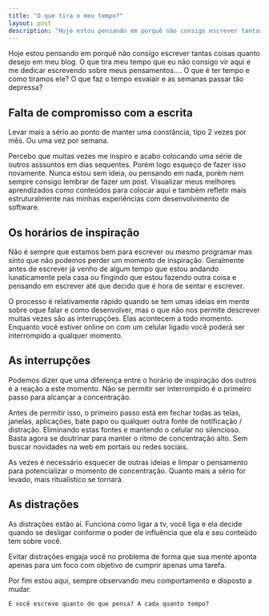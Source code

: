 ```yaml
---
title: "O que tira o meu tempo?"
layout: post
description: "Hoje estou pensando em porquê não consigo escrever tantas coisas quanto desejo em meu blog. O que tira meu tempo que eu não consigo vir aqui e me dedicar esc..."
---
```

Hoje estou pensando em porquê não consigo escrever tantas coisas quanto desejo em meu blog. O que tira meu tempo que eu não consigo vir aqui e me dedicar escrevendo sobre meus pensamentos....
O que é ter tempo e como tiramos ele? O que faz o tempo esvaiair e as semanas passar tão depressa?

## Falta de compromisso com a escrita

Levar mais a sério ao ponto de manter uma constância, tipo 2 vezes por mês. Ou uma vez por semana.

Percebo que muitas vezes me inspiro e acabo colocando uma série de outros asssuntos em dias sequentes. Porém logo esqueço de fazer isso novamente. Nunca estou sem ideia, ou pensando em nada, porém nem sempre consigo lembrar de fazer um post. Visualizar meus melhores aprendizados como conteúdos para colocar aqui e também refletir mais estruturalmente nas minhas experiências com desenvolvimento de software.

## Os horários de inspiração

Não é sempre que estamos bem para escrever ou mesmo programar mas sinto que não podemos perder um momento de inspiração. Geralmente antes de escrever já venho de algum tempo que estou andando lunaticamente pela casa ou fingindo que estou fazendo outra coisa e pensando em escrever até que decido que é hora de sentar e escrever.

O processo é relativamente rápido quando se tem umas ideias em mente sobre oque falar e como desenvolver, mas o que não nos permite descrever muitas vezes são as interrupções. Elas acontecem a todo momento. Enquanto você estiver online on com um celular ligado você poderá ser interrompido a qualquer momento.

## As interrupções

Podemos dizer que uma diferença entre o horário de inspiração dos outros é a reação a este momento. Não se permitir ser interrompido é o primeiro passo para alcançar a concentração.

Antes de permitir isso, o primeiro passo está em fechar todas as telas, janelas, aplicações, bate papo ou qualquer outra fonte de notificação / distração. Eliminando estas fontes e mantendo o celular no silencioso. Basta agora se doutrinar para manter o ritmo de concentração alto. Sem buscar novidades na web em portais ou redes sociais. 

As vezes é necessário esquecer de outras ideias e limpar o pensamento para potencializar o momento de concentração. Quanto mais a sério for levado, mais ritualístico se tornará.

## As distrações

As distrações estão aí. Funciona como ligar a tv, você liga e ela decide quando se desligar conforme o poder de influência que ela e seu conteúdo tem sobre você.

Evitar distrações engaja você no problema de forma que sua mente aponta apenas para um foco com objetivo de cumprir apenas uma tarefa.

Por fim estou aqui, sempre observando meu comportamento e disposto a mudar. 

    E você escreve quanto do que pensa? A cada quanto tempo?
